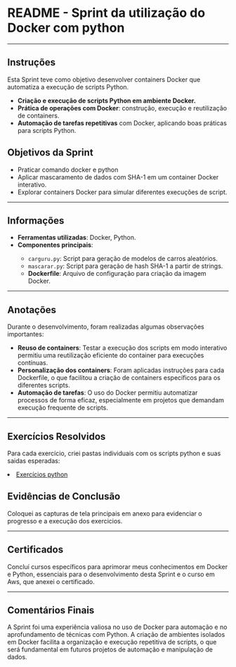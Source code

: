 <h1>README - Sprint da utilização do Docker com python</h1>

<hr>

<h2>Instruções</h2>
<p>Esta Sprint teve como objetivo desenvolver containers Docker que automatiza a execução de scripts Python.</p>

<ul>
    <li><strong>Criação e execução de scripts Python em ambiente Docker.</strong></li>
    <li><strong>Prática de operações com Docker</strong>: construção, execução e reutilização de containers.</li>
    <li><strong>Automação de tarefas repetitivas</strong> com Docker, aplicando boas práticas para scripts Python.</li>
</ul>

<h2>Objetivos da Sprint</h2>
<ul>
    <li>Praticar comando docker e python</li>
    <li>Aplicar mascaramento de dados com SHA-1 em um container Docker interativo.</li>
    <li>Explorar containers Docker para simular diferentes execuções de script.</li>
</ul>

<hr>

<h2>Informações</h2>
<ul>
    <li><strong>Ferramentas utilizadas</strong>: Docker, Python.</li>
    <li><strong>Componentes principais</strong>:</li>
    <ul>
        <li><code>carguru.py</code>: Script para geração de modelos de carros aleatórios.</li>
        <li><code>mascarar.py</code>: Script para geração de hash SHA-1 a partir de strings.</li>
        <li><strong>Dockerfile</strong>: Arquivo de configuração para criação da imagem Docker.</li>
    </ul>
</ul>

<hr>

<h2>Anotações</h2>
<p>Durante o desenvolvimento, foram realizadas algumas observações importantes:</p>
<ul>
    <li><strong>Reuso de containers</strong>: Testar a execução dos scripts em modo interativo permitiu uma reutilização eficiente do container para execuções contínuas.</li>
    <li><strong>Personalização dos containers</strong>: Foram aplicadas instruções para cada Dockerfile, o que facilitou a criação de containers específicos para os diferentes scripts.</li>
    <li><strong>Automação de tarefas</strong>: O uso do Docker permitiu automatizar processos de forma eficaz, especialmente em projetos que demandam execução frequente de scripts.</li>
</ul>

<hr>

<h2>Exercícios Resolvidos</h2>
<p>Para cada exercício, criei pastas individuais com os scripts python e suas saidas esperadas:</p>
  <li><a href="/Sprint-4/Execicios/">Exercícios python</a></li>

<h2>Evidências de Conclusão</h2>
<p>Coloquei as capturas de tela principais em anexo para evidenciar o progresso e a execução dos exercicios.</p>

<hr>

<h2>Certificados</h2>
<p>Concluí cursos específicos para aprimorar meus conhecimentos em Docker e Python, essenciais para o desenvolvimento desta Sprint e o curso em Aws, que anexei o certificado.</p>

<hr>

<h2>Comentários Finais</h2>
<p>A Sprint foi uma experiência valiosa no uso de Docker para automação e no aprofundamento de técnicas com Python. A criação de ambientes isolados em Docker facilita a organização e execução repetitiva de scripts, o que será fundamental em futuros projetos de automação e manipulação de dados.</p>
